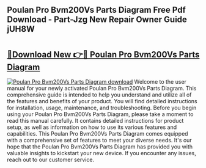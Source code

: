 ## Poulan Pro Bvm200Vs Parts Diagram Free Pdf Download - Part-Jzg New Repair Owner Guide jUH8W

# <h2><a href="http://dfim99w.blite.top/?on=Poulan+Pro+Bvm200Vs+Parts+Diagram">🔗Download New 👉🔴 Poulan Pro Bvm200Vs Parts Diagram</a></h2>

[![Poulan Pro Bvm200Vs Parts Diagram download](https://i.imgur.com/lujVjoI.png)](http://dfim99w.blite.top/?on=Poulan+Pro+Bvm200Vs+Parts+Diagram)
Welcome to the user manual for your newly activated Poulan Pro Bvm200Vs Parts Diagram. This comprehensive guide is intended to help you understand and utilize all of the features and benefits of your product. You will find detailed instructions for installation, usage, maintenance, and troubleshooting. Before you begin using your Poulan Pro Bvm200Vs Parts Diagram, please take a moment to read this manual carefully. It contains detailed instructions for product setup, as well as information on how to use its various features and capabilities. This Poulan Pro Bvm200Vs Parts Diagram comes equipped with a comprehensive set of features to meet your diverse needs. It's our hope that the Poulan Pro Bvm200Vs Parts Diagram has provided you with valuable insights to kickstart your new device. If you encounter any issues, reach out to our customer service.
